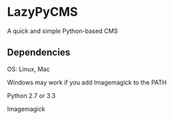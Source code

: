 LazyPyCMS
=========

A quick and simple Python-based CMS

Dependencies
------------
OS: Linux, Mac

  Windows may work if you add Imagemagick to the PATH

Python 2.7 or 3.3

Imagemagick

